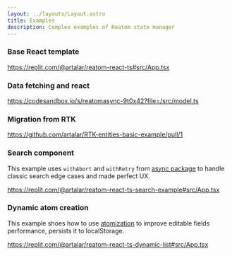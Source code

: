 ```yaml
---
layout: ../layouts/Layout.astro
title: Examples
description: Complex examples of Reatom state manager
---
```


### Base React template

https://replit.com/@artalar/reatom-react-ts#src/App.tsx

### Data fetching and react

https://codesandbox.io/s/reatomasync-9t0x42?file=/src/model.ts

### Migration from RTK

https://github.com/artalar/RTK-entities-basic-example/pull/1

### Search component

This example uses `withAbort` and `withRetry` from [async package](https://www.reatom.dev/packages/async) to handle classic search edge cases and made perfect UX.

https://replit.com/@artalar/reatom-react-ts-search-example#src/App.tsx


### Dynamic atom creation

This example shoes how to use [atomization](https://www.reatom.dev/guides/atomization) to improve editable fields performance, persists it to localStorage.

https://replit.com/@artalar/reatom-react-ts-dynamic-list#src/App.tsx
